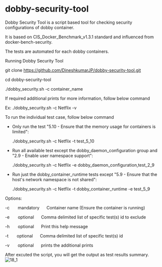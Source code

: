 # dobby-security-tool


Dobby Security Tool is a script based tool for checking security configurations of dobby container.

It is based on CIS_Docker_Benchmark_v1.3.1 standard and influenced from docker-bench-security.

The tests are automated for each dobby containers.

Running Dobby Security Tool

git clone https://github.com/DineshkumarJP/dobby-security-tool.git

cd dobby-security-tool

./dobby_security.sh -c container_name 

If required additional prints for more information, follow below command

  Ex: ./dobby_security.sh -c Netflix -v
  
  To run the individual test case, follow below command
  
  - Only run the test "5.10 - Ensure that the memory usage for containers is limited":
  
      ./dobby_security.sh -c Netflix -t test_5_10
      
  - Run all available test except the dobby_daemon_configuration group and "2.9 - Enable user namespace support":
  
      ./dobby_security.sh -c Netflix -e dobby_daemon_configuration,test_2_9
      
  - Run just the dobby_container_runtime tests except "5.9 - Ensure that the host's network namespace is not shared":
  
      ./dobby_security.sh -c Netflix -t dobby_container_runtime -e test_5_9
  
Options:

  -c  &nbsp;&nbsp;&nbsp;&nbsp;&nbsp; mandatory &nbsp;&nbsp;&nbsp;&nbsp; Container name (Ensure the container is running)
  
  -e  &nbsp;&nbsp;&nbsp;&nbsp;&nbsp; optional &nbsp;&nbsp;&nbsp;&nbsp; Comma delimited list of specific test(s) id to exclude 
  
  -h  &nbsp;&nbsp;&nbsp;&nbsp;&nbsp; optional &nbsp;&nbsp;&nbsp;&nbsp; Print this help message
  
  -t  &nbsp;&nbsp;&nbsp;&nbsp;&nbsp; optional &nbsp;&nbsp;&nbsp;&nbsp; Comma delimited list of specific test(s) id
  
  -v  &nbsp;&nbsp;&nbsp;&nbsp;&nbsp; optional &nbsp;&nbsp;&nbsp;&nbsp; prints the additional prints
  


After excuted the script, you will get the output as test results summary.
![18_1](https://user-images.githubusercontent.com/79261622/163803542-da009fff-45a9-49d1-9e38-7f8711188304.png)






